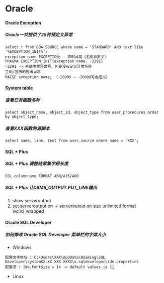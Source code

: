 # Oracle
#### Oracle Exception
##### Oracle一共提供了25种预定义异常
```
select * from DBA_SOURCE where name = 'STANDARD' AND text like '%EXCEPTION_INIT%';
exception name EXCEPTION; --声明异常（名称自定义）
PRAGMA EXCEPTION_INIT(exception name, -2291)
-2291 -> 系统内置异常号，但是没有定义异常名称
主动/显示的抛出异常
RAISE exception name; （-20999 ~ -20000可自定义）
```
#### System table
##### 查看已有函数名称
```
select object_name, object_id, object_type from user_procedures order by object_type;
```
##### 查看XXX函数的源脚本
```
select name, line, text from user_source where name = 'XXX';
```

#### SQL * Plus
##### SQL * Plus 调整结果集字段长度
```
COL columnname FORMAT A60/A15/A80
```

##### SQL * Plus 让DBMS_OUTPUT.PUT_LINE输出
1. show serveroutput
2. set serveroutput on -> serveroutout on size unlimited format wcird_wrapped

#### Oracle SQL Developer
##### 如何修改 Oracle SQL Developer 菜单栏的字体大小
- Windows
```
配置文件地址 : C:\Users\XXX\AppData\Roaming\SQL Developer\systemXX.XX.XXX.XXXX\o.sqldeveloper\ide.properties
配置项 : Ide.FontSize = 14 -> default values is 11
```
- Linux
```
```